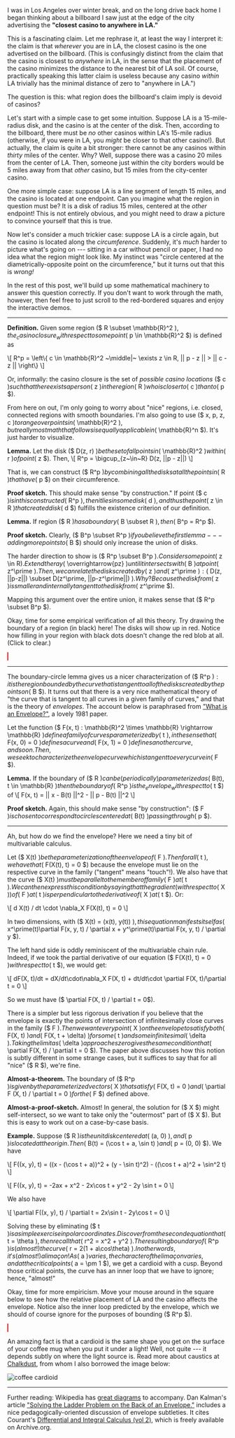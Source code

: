 I was in Los Angeles over winter break, and on the long drive back home I began
thinking about a billboard I saw just at the edge of the city advertising the
**"closest casino to anywhere in LA."**

This is a fascinating claim. Let me rephrase it, at least the way I interpret
it: the claim is that _wherever_ you are in LA, the closest casino is the one
advertised on the billboard. (This is confusingly distinct from the claim that
the casino is closest to _anywhere_ in LA, in the sense that the placement of
the casino minimizes the distance to the nearest bit of LA soil. Of course,
practically speaking this latter claim is useless because any casino _within_
LA trivially has the minimal distance of zero to "anywhere in LA.")

The question is this: what region does the billboard's claim imply is devoid of
casinos?

Let's start with a simple case to get some intuition. Suppose LA is a
15-mile-radius disk, and the casino is at the center of the disk. Then,
according to the billboard, there must be _no_ other casinos within LA's
15-mile radius (otherwise, if you were in LA, you _might_ be closer to that
other casino!). But actually, the claim is quite a bit stronger: there cannot
be any casinos within _thirty_ miles of the center. Why? Well, suppose there
was a casino 20 miles from the center of LA. Then, someone just within the city
borders would be 5 miles away from that _other_ casino, but 15 miles from the
city-center casino.

One more simple case: suppose LA is a line segment of length 15 miles, and the
casino is located at one endpoint. Can you imagine what the region in question
must be? It is a disk of radius 15 miles, centered at the _other_ endpoint!
This is not entirely obvious, and you might need to draw a picture to convince
yourself that this is true.

Now let's consider a much trickier case: suppose LA is a circle again, but the
casino is located along the _circumference_. Suddenly, it's _much_ harder to
picture what's going on --- sitting in a car without pencil or paper, I had no
idea what the region might look like. My instinct was "circle centered at the
diametrically-opposite point on the circumference," but it turns out that this
is _wrong!_

In the rest of this post, we'll build up some mathematical machinery to answer
this question correctly. If you don't want to work through the math, however,
then feel free to just scroll to the red-bordered squares and enjoy the
interactive demos.

---

**Definition.** Given some region ($ R \subset \mathbb{R}^2 $), the _casino
closure_ with respect to some point ($ p \in \mathbb{R}^2 $) is defined as

\\[
R^p = \left\\{
  c \in \mathbb{R}^2 ~\middle|~
  \exists z \in R, || p - z || > || c - z ||
\right\\}
\\]

Or, informally: the casino closure is the set of _possible casino locations_ ($
c $) such that there exists a person ($ z $) in the region ($ R $) who is
closer to ($ c $) than to ($ p $).

From here on out, I'm only going to worry about "nice" regions, i.e. closed,
connected regions with smooth boundaries. I'm also going to use ($ x, p, z, c
$) to range over points in ($ \mathbb{R}^2 $), but really most math that
follows is equally applicable in ($ \mathbb{R}^n $). It's just harder to
visualize.

**Lemma.** Let the disk ($ D(z, r) $) be the set of all points in ($
\mathbb{R}^2 $) within ($ r $) of point ($ z $). Then,
\\[
R^p = \bigcup\_{z~\in~R} D(z, ||p - z||)
\\]

That is, we can construct ($ R^p $) by combining all the disks at all the
points in ($ R $) that have ($ p $) on their circumference.

**Proof sketch.** This should make sense "by construction." If point ($ c $) is
in this constructed ($ R^p $), then it lies in some disk ($ d $), and thus the
point ($ z \in R $) that created disk ($ d $) fulfills the existence criterion
of our definition.

**Lemma.** If region ($ R $) has a boundary ($ B \subset R $), then ($
B^p = R^p $).

**Proof sketch.** Clearly, ($ B^p \subset R^p $) if you believe the first lemma
--- adding more points to ($ B $) should only increase the union of disks.

The harder direction to show is ($ R^p \subset B^p $). Consider some point ($ z
\in R$). Extend the ray ($ \overrightarrow{pz} $) until it intersects with ($ B
$) at point ($ z^\prime $). Then, we can relate the disks created by ($ z $)
and ($ z^\prime $): ($ D(z, ||p-z||) \subset D(z^\prime, ||p-z^\prime||) $).
Why? Because the disk from ($ z $) is smaller and internally tangent to the
disk from ($ z^\prime $).

Mapping this argument over the entire union, it makes sense that ($ R^p \subset
B^p $).

Okay, time for some empirical verification of all this theory. Try drawing the
boundary of a region (in black) here! The disks will show up in red. Notice how
filling in your region with black dots doesn't change the red blob at all.
(Click to clear.)

<canvas id="world-freestyle" width=300 height=300 style="border: 1px solid red;"></canvas>

---

The boundary-circle lemma gives us a nicer characterization of ($ R^p $): it is
the region bounded by the curve that is tangent to all of the disks created by
the points on ($ B $). It turns out that there is a very nice mathematical
theory of "the curve that is tangent to all curves in a given family of
curves," and that is the theory of _envelopes_. The account below is
paraphrased from ["What is an
Envelope?"](https://www.jstor.org/stable/3617131?seq=1#metadata_info_tab_contents),
a lovely 1981 paper.

Let the function ($ F(x, t) : \mathbb{R}^2 \times \mathbb{R} \rightarrow
\mathbb{R} $) define a family of curves parameterized by ($ t $), in the sense
that ($ F(x, 0) = 0 $) defines a curve and ($ F(x, 1) = 0 $) defines another
curve, and so on. Then, we seek to characterize the envelope curve which is
tangent to every curve in ($ F $).

**Lemma.** If the boundary of ($ R $) can be (periodically) parameterized as ($
B(t), t \in \mathbb{R} $) then the boundary of ($ R^p $) is the _envelope_ with
respect to ($ t $) of
\\[
F(x, t) = || x - B(t) ||^2 - || p - B(t) ||^2
\\]

**Proof sketch.** Again, this should make sense "by construction": ($ F $) is
chosen to correspond to circles centered at ($ B(t) $) passing through ($ p $).

---

Ah, but how do we find the envelope? Here we need a tiny bit of multivariable
calculus.

Let ($ X(t) $) be the parameterization of the envelope of ($ F $). Then for all
($ t $), we have that ($ F(X(t), t) = 0 $) because the envelope must lie on the
respective curve in the family ("tangent" means "touch"!). We also have that
the curve ($ X(t) $) must be parallel to the member of family ($ F $) at ($ t
$). We can then express this condition by saying that the gradient (with
respect to ($ X $)) of ($ F $) at ($ t $) is perpendicular to the derivative of
($ X $) at ($ t $). Or:

\\[
d X(t) / dt    \cdot    \nabla_X F(X(t), t) = 0
\\]

In two dimensions, with ($ X(t) = (x(t), y(t)) $), this equation manifests
itself as ($ x^\prime(t)\partial F(x, y, t) / \partial x + y^\prime(t)\partial
F(x, y, t) / \partial y $).

The left hand side is oddly reminiscent of the multivariable chain rule.
Indeed, if we took the partial derivative of our equation ($ F(X(t), t) = 0 $)
with respect to ($ t $), we would get:

\\[
dF(X, t)/dt = dX/dt\cdot\nabla_X F(X, t) + dt/dt\cdot \partial F(X, t)/\partial t = 0
\\]

So we must have ($ \partial F(X, t) / \partial t = 0$).

There is a simpler but less rigorous derivation if you believe that the
envelope is exactly the points of intersection of infinitesimally close curves
in the family ($ F $). Then we want every point ($ X $) on the envelope to
satisfy both ($ F(X, t) $) and ($ F(X, t + \delta) $) for some ($ t $) and some
infinitesimal ($ \delta $). Taking the limit as ($ \delta $) approaches zero
gives the same condition that ($ \partial F(X, t) / \partial t = 0 $). The
paper above discusses how this notion is subtly different in some strange
cases, but it suffices to say that for all "nice" ($ R $), we're fine.






**Almost-a-theorem.** The boundary of ($ R^p $) is given by the parameterized
vectors ($ X $) that satisfy ($ F(X, t) = 0 $) and ($ \partial F (X, t) /
\partial t = 0 $) for the ($ F $) defined above.

**Almost-a-proof-sketch.** Almost! In general, the solution for ($ X $) might
self-intersect, so we want to take only the "outermost" part of ($ X $). But
this is easy to work out on a case-by-case basis.

**Example.** Suppose ($ R $) is the unit disk centered at ($ (a, 0) $), and ($
p $) is located at the origin. Then ($ B(t) = (\cos t + a, \sin t) $) and ($ p
= (0, 0) $). We have

\\[
F((x, y), t) =
  ((x - (\cos t + a))^2 + (y - \sin t)^2) - ((\cos t + a)^2 + \sin^2 t)
\\]

\\[
F((x, y), t) = -2ax + x^2 - 2x\cos t + y^2 - 2y \sin t = 0
\\]

We also have

\\[
\partial F((x, y), t) / \partial t = 2x\sin t - 2y\cos t = 0
\\]

Solving these by eliminating ($ t $) is a simple exercise in polar coordinates.
Discover from the second equation that ($ t = \theta $), then recall that ($
r^2 = x^2 + y^2 $). The resulting boundary of ($ R^p $) is (almost!) the curve
($ r = 2(1 + a\cos\theta) $). In other words, it's (almost!) a limaçon! As ($ a
$) varies, the character of the limaçon varies, and at the critical points ($ a
= \pm 1 $), we get a cardioid with a cusp. Beyond those critical points, the
curve has an inner loop that we have to ignore; hence, "almost!"

Okay, time for more empiricism. Move your mouse around in the square below to
see how the relative placement of LA and the casino affects the envelope.
Notice also the inner loop predicted by the envelope, which we should of course
ignore for the purposes of bounding ($ R^p $).

<canvas id="world-cardioid" width=300 height=300 style="border: 1px solid red;"></canvas>

An amazing fact is that a cardioid is the same shape you get on the surface of
your coffee mug when you put it under a light! Well, not quite --- it depends
subtly on where the light source is. Read more about caustics at
[Chalkdust](http://chalkdustmagazine.com/features/cardioids-coffee-cups/), from
whom I also borrowed the image below:

![coffee
cardioid](https://i0.wp.com/chalkdustmagazine.com/wp-content/uploads/2017/10/photo-1.jpg?resize=768%2C576)

---

Further reading: Wikipedia has [great
diagrams](https://en.wikipedia.org/wiki/Cardioid#Cardioid_as_envelope_of_a_pencil_of_circles)
to accompany.  Dan Kalman's article ["Solving the Ladder Problem on the Back of
an Envelope."](http://dankalman.net/AUhome/pdffiles/ladder_paper_MM.pdf)
includes a nice pedagogically-oriented discussion of envelope subtleties. It
cites Courant's [Differential and Integral Calculus (vol
2)](https://archive.org/details/DifferentialIntegralCalculusVol2/page/n183),
which is freely available on Archive.org.


<script>
  var worldFreestyle = document.getElementById('world-freestyle');
  var worldCardioid = document.getElementById('world-cardioid');

  function mark(world, ctx, X, Y) {
    var originX = world.width / 2;
    var originY = world.height / 2;

    ctx.strokeStyle = 'rgba(255, 0, 0, 0.3)'
    ctx.beginPath();
    ctx.arc(
      X, Y,
      Math.sqrt(
      	(X - originX) * (X - originX) +
        (Y - originY) * (Y - originY)),
      0, Math.PI * 2
    );
    ctx.stroke();
    ctx.fillRect(X, Y, 2, 2);
  }

  function clear(world, ctx) {
    var originX = world.width / 2;
    var originY = world.height / 2;

    // Clear
    world.height = world.height;
    ctx.textAlign = 'center';
    ctx.textBaseline = 'middle';

    // Casino
    ctx.strokeRect(originX - 2, originY - 2, 4, 4);
    ctx.fillText("Casino", originX, originY - 12);
  }

  worldFreestyle.addEventListener('click', function(event) {
    var ctx = this.getContext('2d');
    clear(this, ctx);
  }, false);
  clear(worldFreestyle, worldFreestyle.getContext('2d'));
  worldFreestyle.addEventListener('mousemove', function(event) {
    var ctx = this.getContext('2d');
    var X = event.clientX - this.offsetLeft + window.scrollX;
    var Y = event.clientY - this.offsetTop  + window.scrollY;
    mark(this, ctx, X, Y);
  }, false);

  worldCardioid.addEventListener('mousemove', function(event) {
    var ctx = this.getContext('2d');
    var X = event.clientX - this.offsetLeft + window.scrollX;
    var Y = event.clientY - this.offsetTop  + window.scrollY;
    var originX = this.width / 2;
    var originY = this.height / 2;
    clear(this, ctx);

    // Region
    var R = this.width / 6;
    var N = 18;
    for (var i = 0; i < N; i++) {
      mark(
        this, ctx,
        X + Math.sin(i / N * Math.PI * 2) * R,
        Y + Math.cos(i / N * Math.PI * 2) * R
      );
    }

    // Circle
    ctx.beginPath();
    ctx.arc(X, Y, R, 0, Math.PI * 2);
    ctx.stroke();
    ctx.fillStyle = 'black';
    ctx.fillText("Los Angeles", X, Y - 12);


    // Limacon
    ctx.save();
    ctx.lineWidth = 10;
    ctx.beginPath();
    for (var theta = 0; theta < 2 * Math.PI; theta += 0.01) {
      var phi = Math.atan2(originX - X, originY - Y);
      var a = Math.sqrt(Math.pow(originX - X, 2) + Math.pow(originY - Y, 2)) / R;
      var r = 2 * (1 + a * Math.cos(theta)) * R;
      ctx.lineTo(
        originX + r * Math.cos(theta - phi - Math.PI / 2),
        originY + r * Math.sin(theta - phi - Math.PI / 2)
      );
    }
    ctx.stroke();
    ctx.restore();
  }, false);
</script>
